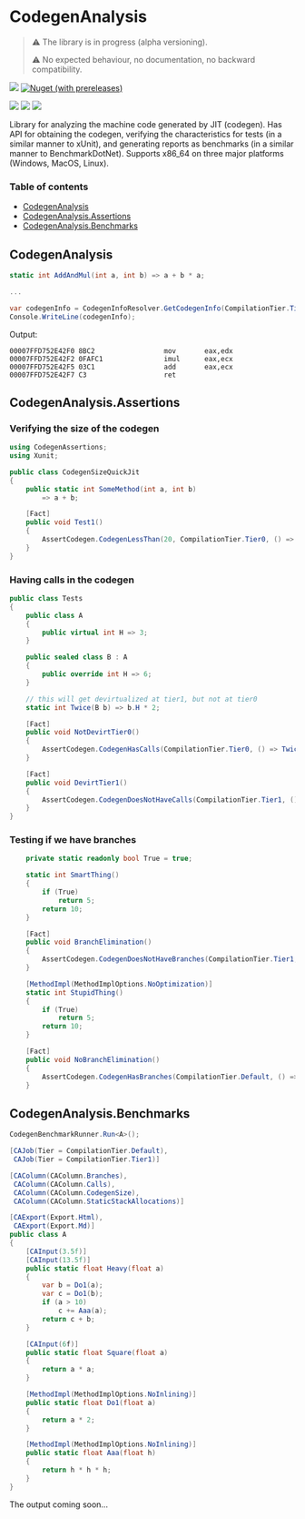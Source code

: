 # CodegenAnalysis

> ⚠️ The library is in progress (alpha versioning). 
> 
> ⚠️ No expected behaviour, no documentation, no backward compatibility.

![](https://img.shields.io/static/v1?label=Lowest+target&message=netstandard2.0&color=purple&logo=dotnet)
[![Nuget (with prereleases)](https://img.shields.io/nuget/vpre/CodegenAssertions?label=NuGet&logo=nuget)](https://www.nuget.org/packages/CodegenAssertions)

![](https://img.shields.io/static/v1?label=Windows&message=Supported&color=brightgreen&logo=windows)
![](https://img.shields.io/static/v1?label=Linux&message=Supported&color=brightgreen&logo=linux)
![](https://img.shields.io/static/v1?label=MacOS&message=Supported&color=brightgreen&logo=apple)

Library for analyzing the machine code generated by JIT (codegen). Has API for obtaining the codegen, verifying the characteristics for tests (in a similar manner to xUnit), and generating reports as benchmarks (in a similar manner to BenchmarkDotNet). Supports x86_64 on three major platforms (Windows, MacOS, Linux).

### Table of contents
- [CodegenAnalysis](#CodegenAnalysis)
- [CodegenAnalysis.Assertions](#CodegenAnalysis.Assertions)
- [CodegenAnalysis.Benchmarks](#CodegenAnalysis.Benchmarks)

## CodegenAnalysis

```cs
static int AddAndMul(int a, int b) => a + b * a;

...

var codegenInfo = CodegenInfoResolver.GetCodegenInfo(CompilationTier.Tier1, () => AddAndMul(3, 5));
Console.WriteLine(codegenInfo);
```
Output:
```assembly
00007FFD752E42F0 8BC2                 mov       eax,edx
00007FFD752E42F2 0FAFC1               imul      eax,ecx
00007FFD752E42F5 03C1                 add       eax,ecx
00007FFD752E42F7 C3                   ret
```

## CodegenAnalysis.Assertions

### Verifying the size of the codegen

```cs
using CodegenAssertions;
using Xunit;

public class CodegenSizeQuickJit
{
    public static int SomeMethod(int a, int b)
        => a + b;

    [Fact]
    public void Test1()
    {
        AssertCodegen.CodegenLessThan(20, CompilationTier.Tier0, () => SomeMethod(4, 5));
    }
}
```


### Having calls in the codegen

```cs
public class Tests
{
    public class A
    {
        public virtual int H => 3;
    }

    public sealed class B : A
    {
        public override int H => 6;
    }

    // this will get devirtualized at tier1, but not at tier0
    static int Twice(B b) => b.H * 2;

    [Fact]
    public void NotDevirtTier0()
    {
        AssertCodegen.CodegenHasCalls(CompilationTier.Tier0, () => Twice(new B()));
    }

    [Fact]
    public void DevirtTier1()
    {
        AssertCodegen.CodegenDoesNotHaveCalls(CompilationTier.Tier1, () => Twice(new B()));
    }
}
```

### Testing if we have branches

```cs
    private static readonly bool True = true;

    static int SmartThing()
    {
        if (True)
            return 5;
        return 10;
    }

    [Fact]
    public void BranchElimination()
    {
        AssertCodegen.CodegenDoesNotHaveBranches(CompilationTier.Tier1, () => SmartThing());
    }

    [MethodImpl(MethodImplOptions.NoOptimization)]
    static int StupidThing()
    {
        if (True)
            return 5;
        return 10;
    }

    [Fact]
    public void NoBranchElimination()
    {
        AssertCodegen.CodegenHasBranches(CompilationTier.Default, () => StupidThing());
    }
```

## CodegenAnalysis.Benchmarks

```cs
CodegenBenchmarkRunner.Run<A>();

[CAJob(Tier = CompilationTier.Default),
 CAJob(Tier = CompilationTier.Tier1)]

[CAColumn(CAColumn.Branches),
 CAColumn(CAColumn.Calls), 
 CAColumn(CAColumn.CodegenSize), 
 CAColumn(CAColumn.StaticStackAllocations)]

[CAExport(Export.Html),
 CAExport(Export.Md)]
public class A
{
    [CAInput(3.5f)]
    [CAInput(13.5f)]
    public static float Heavy(float a)
    {
        var b = Do1(a);
        var c = Do1(b);
        if (a > 10)
            c += Aaa(a);
        return c + b;
    }

    [CAInput(6f)]
    public static float Square(float a)
    {
        return a * a;
    }

    [MethodImpl(MethodImplOptions.NoInlining)]
    public static float Do1(float a)
    {
        return a * 2;
    }

    [MethodImpl(MethodImplOptions.NoInlining)]
    public static float Aaa(float h)
    {
        return h * h * h;
    }
}
```

The output coming soon...
